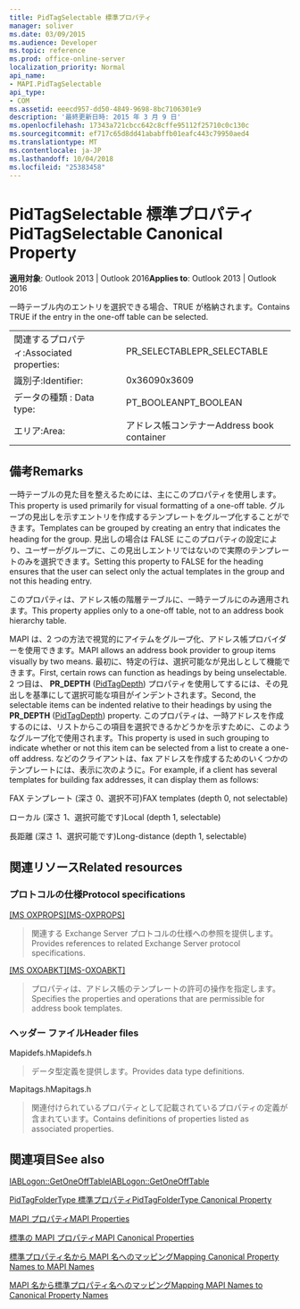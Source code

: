 ```yaml
---
title: PidTagSelectable 標準プロパティ
manager: soliver
ms.date: 03/09/2015
ms.audience: Developer
ms.topic: reference
ms.prod: office-online-server
localization_priority: Normal
api_name:
- MAPI.PidTagSelectable
api_type:
- COM
ms.assetid: eeecd957-dd50-4849-9698-8bc7106301e9
description: '最終更新日時: 2015 年 3 月 9 日'
ms.openlocfilehash: 17343a721cbcc642c8cffe95112f25710c0c130c
ms.sourcegitcommit: ef717c65d8dd41ababffb01eafc443c79950aed4
ms.translationtype: MT
ms.contentlocale: ja-JP
ms.lasthandoff: 10/04/2018
ms.locfileid: "25383458"
---
```

# <a name="pidtagselectable-canonical-property"></a><span data-ttu-id="2d861-103">PidTagSelectable 標準プロパティ</span><span class="sxs-lookup"><span data-stu-id="2d861-103">PidTagSelectable Canonical Property</span></span>

  
  
<span data-ttu-id="2d861-104">**適用対象**: Outlook 2013 | Outlook 2016</span><span class="sxs-lookup"><span data-stu-id="2d861-104">**Applies to**: Outlook 2013 | Outlook 2016</span></span> 
  
<span data-ttu-id="2d861-105">一時テーブル内のエントリを選択できる場合、TRUE が格納されます。</span><span class="sxs-lookup"><span data-stu-id="2d861-105">Contains TRUE if the entry in the one-off table can be selected.</span></span> 
  
|||
|:-----|:-----|
|<span data-ttu-id="2d861-106">関連するプロパティ:</span><span class="sxs-lookup"><span data-stu-id="2d861-106">Associated properties:</span></span>  <br/> |<span data-ttu-id="2d861-107">PR_SELECTABLE</span><span class="sxs-lookup"><span data-stu-id="2d861-107">PR_SELECTABLE</span></span>  <br/> |
|<span data-ttu-id="2d861-108">識別子:</span><span class="sxs-lookup"><span data-stu-id="2d861-108">Identifier:</span></span>  <br/> |<span data-ttu-id="2d861-109">0x3609</span><span class="sxs-lookup"><span data-stu-id="2d861-109">0x3609</span></span>  <br/> |
|<span data-ttu-id="2d861-110">データの種類 : </span><span class="sxs-lookup"><span data-stu-id="2d861-110">Data type:</span></span>  <br/> |<span data-ttu-id="2d861-111">PT_BOOLEAN</span><span class="sxs-lookup"><span data-stu-id="2d861-111">PT_BOOLEAN</span></span>  <br/> |
|<span data-ttu-id="2d861-112">エリア:</span><span class="sxs-lookup"><span data-stu-id="2d861-112">Area:</span></span>  <br/> |<span data-ttu-id="2d861-113">アドレス帳コンテナー</span><span class="sxs-lookup"><span data-stu-id="2d861-113">Address book container</span></span>  <br/> |
   
## <a name="remarks"></a><span data-ttu-id="2d861-114">備考</span><span class="sxs-lookup"><span data-stu-id="2d861-114">Remarks</span></span>

<span data-ttu-id="2d861-115">一時テーブルの見た目を整えるためには、主にこのプロパティを使用します。</span><span class="sxs-lookup"><span data-stu-id="2d861-115">This property is used primarily for visual formatting of a one-off table.</span></span> <span data-ttu-id="2d861-116">グループの見出しを示すエントリを作成するテンプレートをグループ化することができます。</span><span class="sxs-lookup"><span data-stu-id="2d861-116">Templates can be grouped by creating an entry that indicates the heading for the group.</span></span> <span data-ttu-id="2d861-117">見出しの場合は FALSE にこのプロパティの設定により、ユーザーがグループに、この見出しエントリではないので実際のテンプレートのみを選択できます。</span><span class="sxs-lookup"><span data-stu-id="2d861-117">Setting this property to FALSE for the heading ensures that the user can select only the actual templates in the group and not this heading entry.</span></span> 
  
<span data-ttu-id="2d861-118">このプロパティは、アドレス帳の階層テーブルに、一時テーブルにのみ適用されます。</span><span class="sxs-lookup"><span data-stu-id="2d861-118">This property applies only to a one-off table, not to an address book hierarchy table.</span></span> 
  
<span data-ttu-id="2d861-119">MAPI は、2 つの方法で視覚的にアイテムをグループ化、アドレス帳プロバイダーを使用できます。</span><span class="sxs-lookup"><span data-stu-id="2d861-119">MAPI allows an address book provider to group items visually by two means.</span></span> <span data-ttu-id="2d861-120">最初に、特定の行は、選択可能なが見出しとして機能できます。</span><span class="sxs-lookup"><span data-stu-id="2d861-120">First, certain rows can function as headings by being unselectable.</span></span> <span data-ttu-id="2d861-121">2 つ目は、 **PR_DEPTH** ([PidTagDepth](pidtagdepth-canonical-property.md)) プロパティを使用してするには、その見出しを基準にして選択可能な項目がインデントされます。</span><span class="sxs-lookup"><span data-stu-id="2d861-121">Second, the selectable items can be indented relative to their headings by using the **PR_DEPTH** ([PidTagDepth](pidtagdepth-canonical-property.md)) property.</span></span> <span data-ttu-id="2d861-122">このプロパティは、一時アドレスを作成するのには、リストからこの項目を選択できるかどうかを示すために、このようなグループ化で使用されます。</span><span class="sxs-lookup"><span data-stu-id="2d861-122">This property is used in such grouping to indicate whether or not this item can be selected from a list to create a one-off address.</span></span> <span data-ttu-id="2d861-123">などのクライアントは、fax アドレスを作成するためのいくつかのテンプレートには、表示に次のように。</span><span class="sxs-lookup"><span data-stu-id="2d861-123">For example, if a client has several templates for building fax addresses, it can display them as follows:</span></span> 
  
<span data-ttu-id="2d861-124">FAX テンプレート (深さ 0、選択不可)</span><span class="sxs-lookup"><span data-stu-id="2d861-124">FAX templates (depth 0, not selectable)</span></span>
  
 <span data-ttu-id="2d861-125">ローカル (深さ 1、選択可能です)</span><span class="sxs-lookup"><span data-stu-id="2d861-125">Local (depth 1, selectable)</span></span> 
  
 <span data-ttu-id="2d861-126">長距離 (深さ 1、選択可能です)</span><span class="sxs-lookup"><span data-stu-id="2d861-126">Long-distance (depth 1, selectable)</span></span> 
  
## <a name="related-resources"></a><span data-ttu-id="2d861-127">関連リソース</span><span class="sxs-lookup"><span data-stu-id="2d861-127">Related resources</span></span>

### <a name="protocol-specifications"></a><span data-ttu-id="2d861-128">プロトコルの仕様</span><span class="sxs-lookup"><span data-stu-id="2d861-128">Protocol specifications</span></span>

<span data-ttu-id="2d861-129">[[MS OXPROPS]](https://msdn.microsoft.com/library/f6ab1613-aefe-447d-a49c-18217230b148%28Office.15%29.aspx)</span><span class="sxs-lookup"><span data-stu-id="2d861-129">[[MS-OXPROPS]](https://msdn.microsoft.com/library/f6ab1613-aefe-447d-a49c-18217230b148%28Office.15%29.aspx)</span></span>
  
> <span data-ttu-id="2d861-130">関連する Exchange Server プロトコルの仕様への参照を提供します。</span><span class="sxs-lookup"><span data-stu-id="2d861-130">Provides references to related Exchange Server protocol specifications.</span></span>
    
<span data-ttu-id="2d861-131">[[MS OXOABKT]](https://msdn.microsoft.com/library/cd5a3e78-1eeb-4a75-88eb-e82c8c96ff31%28Office.15%29.aspx)</span><span class="sxs-lookup"><span data-stu-id="2d861-131">[[MS-OXOABKT]](https://msdn.microsoft.com/library/cd5a3e78-1eeb-4a75-88eb-e82c8c96ff31%28Office.15%29.aspx)</span></span>
  
> <span data-ttu-id="2d861-132">プロパティは、アドレス帳のテンプレートの許可の操作を指定します。</span><span class="sxs-lookup"><span data-stu-id="2d861-132">Specifies the properties and operations that are permissible for address book templates.</span></span>
    
### <a name="header-files"></a><span data-ttu-id="2d861-133">ヘッダー ファイル</span><span class="sxs-lookup"><span data-stu-id="2d861-133">Header files</span></span>

<span data-ttu-id="2d861-134">Mapidefs.h</span><span class="sxs-lookup"><span data-stu-id="2d861-134">Mapidefs.h</span></span>
  
> <span data-ttu-id="2d861-135">データ型定義を提供します。</span><span class="sxs-lookup"><span data-stu-id="2d861-135">Provides data type definitions.</span></span>
    
<span data-ttu-id="2d861-136">Mapitags.h</span><span class="sxs-lookup"><span data-stu-id="2d861-136">Mapitags.h</span></span>
  
> <span data-ttu-id="2d861-137">関連付けられているプロパティとして記載されているプロパティの定義が含まれています。</span><span class="sxs-lookup"><span data-stu-id="2d861-137">Contains definitions of properties listed as associated properties.</span></span>
    
## <a name="see-also"></a><span data-ttu-id="2d861-138">関連項目</span><span class="sxs-lookup"><span data-stu-id="2d861-138">See also</span></span>



[<span data-ttu-id="2d861-139">IABLogon::GetOneOffTable</span><span class="sxs-lookup"><span data-stu-id="2d861-139">IABLogon::GetOneOffTable</span></span>](iablogon-getoneofftable.md)
  
[<span data-ttu-id="2d861-140">PidTagFolderType 標準プロパティ</span><span class="sxs-lookup"><span data-stu-id="2d861-140">PidTagFolderType Canonical Property</span></span>](pidtagfoldertype-canonical-property.md)


[<span data-ttu-id="2d861-141">MAPI プロパティ</span><span class="sxs-lookup"><span data-stu-id="2d861-141">MAPI Properties</span></span>](mapi-properties.md)
  
[<span data-ttu-id="2d861-142">標準の MAPI プロパティ</span><span class="sxs-lookup"><span data-stu-id="2d861-142">MAPI Canonical Properties</span></span>](mapi-canonical-properties.md)
  
[<span data-ttu-id="2d861-143">標準プロパティ名から MAPI 名へのマッピング</span><span class="sxs-lookup"><span data-stu-id="2d861-143">Mapping Canonical Property Names to MAPI Names</span></span>](mapping-canonical-property-names-to-mapi-names.md)
  
[<span data-ttu-id="2d861-144">MAPI 名から標準プロパティ名へのマッピング</span><span class="sxs-lookup"><span data-stu-id="2d861-144">Mapping MAPI Names to Canonical Property Names</span></span>](mapping-mapi-names-to-canonical-property-names.md)

